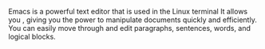 Emacs is a powerful text editor that is used in the Linux terminal It allows you , giving you the power to manipulate documents quickly and efficiently. You can easily move through and edit paragraphs, sentences, words, and logical blocks.
